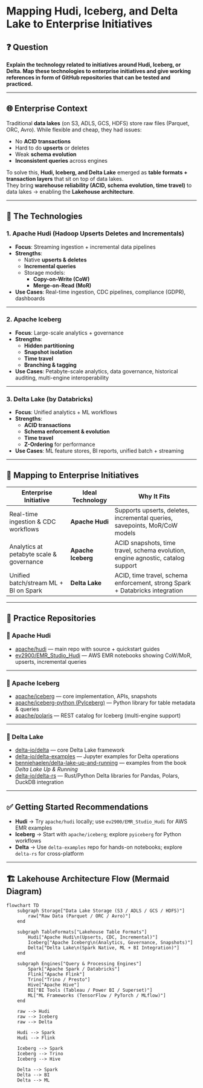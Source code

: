 # Mapping Hudi, Iceberg, and Delta Lake to Enterprise Initiatives

## ❓ Question
**Explain the technology related to initiatives around Hudi, Iceberg, or Delta. Map these technologies to enterprise initiatives and give working references in form of GitHub repositories that can be tested and practiced.**

---

## 🌐 Enterprise Context

Traditional **data lakes** (on S3, ADLS, GCS, HDFS) store raw files (Parquet, ORC, Avro). While flexible and cheap, they had issues:
- No **ACID transactions**
- Hard to do **upserts** or deletes
- Weak **schema evolution**
- **Inconsistent queries** across engines

To solve this, **Hudi, Iceberg, and Delta Lake** emerged as **table formats + transaction layers** that sit on top of data lakes.  
They bring **warehouse reliability (ACID, schema evolution, time travel)** to data lakes → enabling the **Lakehouse architecture**.

---

## 🔑 The Technologies

### 1. Apache Hudi (Hadoop Upserts Deletes and Incrementals)
- **Focus**: Streaming ingestion + incremental data pipelines  
- **Strengths**:
  - Native **upserts & deletes**
  - **Incremental queries**
  - Storage models:
    - **Copy-on-Write (CoW)**
    - **Merge-on-Read (MoR)**  
- **Use Cases**: Real-time ingestion, CDC pipelines, compliance (GDPR), dashboards  

---

### 2. Apache Iceberg
- **Focus**: Large-scale analytics + governance  
- **Strengths**:
  - **Hidden partitioning**
  - **Snapshot isolation**
  - **Time travel**
  - **Branching & tagging**  
- **Use Cases**: Petabyte-scale analytics, data governance, historical auditing, multi-engine interoperability  

---

### 3. Delta Lake (by Databricks)
- **Focus**: Unified analytics + ML workflows  
- **Strengths**:
  - **ACID transactions**
  - **Schema enforcement & evolution**
  - **Time travel**
  - **Z-Ordering** for performance  
- **Use Cases**: ML feature stores, BI reports, unified batch + streaming  

---

## 🚀 Mapping to Enterprise Initiatives

| Enterprise Initiative                     | Ideal Technology     | Why It Fits                                                                 |
|-------------------------------------------|----------------------|------------------------------------------------------------------------------|
| Real-time ingestion & CDC workflows        | **Apache Hudi**      | Supports upserts, deletes, incremental queries, savepoints, MoR/CoW models   |
| Analytics at petabyte scale & governance   | **Apache Iceberg**   | ACID snapshots, time travel, schema evolution, engine agnostic, catalog support |
| Unified batch/stream ML + BI on Spark     | **Delta Lake**       | ACID, time travel, schema enforcement, strong Spark + Databricks integration |

---

## 📂 Practice Repositories

### 🔹 Apache Hudi
- [apache/hudi](https://github.com/apache/hudi) — main repo with source + quickstart guides  
- [ev2900/EMR_Studio_Hudi](https://github.com/ev2900/EMR_Studio_Hudi) — AWS EMR notebooks showing CoW/MoR, upserts, incremental queries  

---

### 🔹 Apache Iceberg
- [apache/iceberg](https://github.com/apache/iceberg) — core implementation, APIs, snapshots  
- [apache/iceberg-python (PyIceberg)](https://github.com/apache/iceberg-python) — Python library for table metadata & queries  
- [apache/polaris](https://github.com/apache/polaris) — REST catalog for Iceberg (multi-engine support)  

---

### 🔹 Delta Lake
- [delta-io/delta](https://github.com/delta-io/delta) — core Delta Lake framework  
- [delta-io/delta-examples](https://github.com/delta-io/delta-examples) — Jupyter examples for Delta operations  
- [benniehaelen/delta-lake-up-and-running](https://github.com/benniehaelen/delta-lake-up-and-running) — examples from the book *Delta Lake Up & Running*  
- [delta-io/delta-rs](https://delta-io.github.io/delta-rs/) — Rust/Python Delta libraries for Pandas, Polars, DuckDB integration  

---

## ✅ Getting Started Recommendations
- **Hudi** → Try `apache/hudi` locally; use `ev2900/EMR_Studio_Hudi` for AWS EMR examples  
- **Iceberg** → Start with `apache/iceberg`; explore `pyiceberg` for Python workflows  
- **Delta** → Use `delta-examples` repo for hands-on notebooks; explore `delta-rs` for cross-platform  

---

## 🏗️ Lakehouse Architecture Flow (Mermaid Diagram)

```mermaid
flowchart TD
    subgraph Storage["Data Lake Storage (S3 / ADLS / GCS / HDFS)"]
        raw["Raw Data (Parquet / ORC / Avro)"]
    end

    subgraph TableFormats["Lakehouse Table Formats"]
        Hudi["Apache Hudi\n(Upserts, CDC, Incremental)"]
        Iceberg["Apache Iceberg\n(Analytics, Governance, Snapshots)"]
        Delta["Delta Lake\n(Spark Native, ML + BI Integration)"]
    end

    subgraph Engines["Query & Processing Engines"]
        Spark["Apache Spark / Databricks"]
        Flink["Apache Flink"]
        Trino["Trino / Presto"]
        Hive["Apache Hive"]
        BI["BI Tools (Tableau / Power BI / Superset)"]
        ML["ML Frameworks (TensorFlow / PyTorch / MLflow)"]
    end

    raw --> Hudi
    raw --> Iceberg
    raw --> Delta

    Hudi --> Spark
    Hudi --> Flink

    Iceberg --> Spark
    Iceberg --> Trino
    Iceberg --> Hive

    Delta --> Spark
    Delta --> BI
    Delta --> ML
